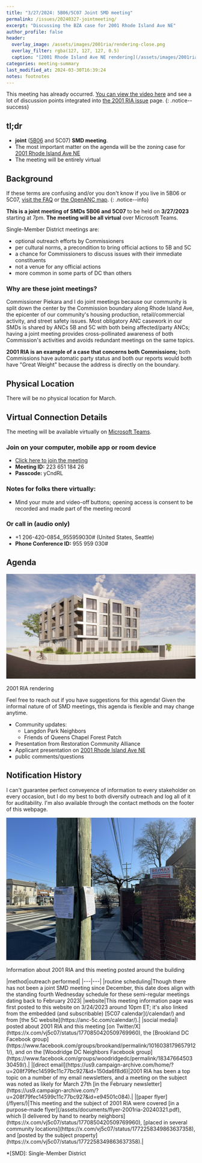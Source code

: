 ```yaml
---
title: "3/27/2024: 5B06/5C07 Joint SMD meeting"
permalink: /issues/20240327-jointmeeting/
excerpt: "Discussing the BZA case for 2001 Rhode Island Ave NE"
author_profile: false
header:
  overlay_image: /assets/images/2001ria/rendering-close.png
  overlay_filter: rgba(127, 127, 127, 0.5)
  caption: "[2001 Rhode Island Ave NE rendering](/assets/images/2001ria/rendering-close.png)"
categories: meeting-summary
last_modified_at: 2024-03-30T16:39:24
notes: footnotes
---
```

This meeting has already occurred. [You can view the video here](https://dcgovict-my.sharepoint.com/:v:/g/personal/5c07_anc_dc_gov2/EfYjW6kyoodKk6ntUMdKZIABM_4Sz7ZTfBq2n4RAnlcAuQ?nav=eyJyZWZlcnJhbEluZm8iOnsicmVmZXJyYWxBcHAiOiJTdHJlYW1XZWJBcHAiLCJyZWZlcnJhbFZpZXciOiJTaGFyZURpYWxvZy1MaW5rIiwicmVmZXJyYWxBcHBQbGF0Zm9ybSI6IldlYiIsInJlZmVycmFsTW9kZSI6InZpZXcifX0%3D&e=qhs7m2) and see a lot of discussion points integrated into [the 2001 RIA issue](/issues/2001ria/) page.
{: .notice--success}

## tl;dr
- **joint** ([5B06](https://anc5b06.com) and 5C07) **SMD meeting**.
- The most important matter on the agenda will be the zoning case for [2001 Rhode Island Ave NE](/issues/2001ria/)
- The meeting will be entirely virtual

## Background
If these terms are confusing and/or you don't know if you live in 5B06 or 5C07, [visit the FAQ](/ancs/) or [the OpenANC map](https://openanc.org).
{: .notice--info}

**This is a joint meeting of SMDs 5B06 and 5C07** to be held on **3/27/2023** starting at 7pm. **The meeting will be all virtual** over Microsoft Teams.

Single-Member District meetings are:
- optional outreach efforts by Commissioners
- per cultural norms, a precondition to bring official actions to 5B and 5C
- a chance for Commissioners to discuss issues with their immediate constituents
- not a venue for any official actions
- more common in some parts of DC than others

### Why are these joint meetings?
Commissioner Piekara and I do joint meetings because our community is split down the center by the Commission boundary along Rhode Island Ave, the epicenter of our community's housing production, retail/commercial activity, and street safety issues. Most obligatory ANC casework in our SMDs is shared by ANCs 5B and 5C with both being affected/party ANCs; having a joint meeting provides cross-pollinated awareness of both Commission's activities and avoids redundant meetings on the same topics.

**2001 RIA is an example of a case that concerns both Commissions;** both Commissions have automatic party status and both our reports would both have "Great Weight" because the address is directly on the boundary.

## Physical Location
There will be no physical location for March.

## Virtual Connection Details
The meeting will be available virtually on [Microsoft Teams](https://www.microsoft.com/en-us/microsoft-teams/download-app).
### Join on your computer, mobile app or room device
- [Click here to join the meeting](https://teams.microsoft.com/l/meetup-join/19%3ameeting_YTJjOWU0ZjktMWU3Mi00YmE2LTkyYjUtYmUzYzJlMWE2NGUy%40thread.v2/0?context=%7b%22Tid%22%3a%228fe449f1-8b94-4fb7-9906-6f939da82d73%22%2c%22Oid%22%3a%22fe41fa96-a564-4c7e-bcd4-e44346276d35%22%7d)
- **Meeting ID:** 223 651 184 26
- **Passcode:** yCndRL

### Notes for folks there virtually:
- Mind your mute and video-off buttons; opening access is consent to be recorded and made part of the meeting record

### Or call in (audio only)
- +1 206-420-0854,,955959030# (United States, Seattle)
- **Phone Conference ID:** 955 959 030#

## Agenda
[![info posted around the intersection](/assets/images/2001ria/rendering-far.png)](/assets/images/2001ria/rendering-far.png)
<p class="caption">2001 RIA rendering</p>

Feel free to reach out if you have suggestions for this agenda! Given the informal nature of of SMD meetings, this agenda is flexible and may change anytime.

- Community updates:
  - Langdon Park Neighbors
  - Friends of Queens Chapel Forest Patch
- Presentation from Restoration Community Alliance
- Applicant presentation on [2001 Rhode Island Ave NE](/issues/2001ria)
- public comments/questions

## Notification History
I can't guarantee perfect conveyence of information to every stakeholder on every occasion, but I do my best to both diversify outreach and log all of it for auditability. I'm also available through the contact methods on the footer of this webpage.

[![info posted around the building](/assets/images/2001ria/posted-flyer.jpg)](/assets/images/2001ria/posted-flyer.jpg)
<p class="caption">Information about 2001 RIA and this meeting posted around the building</p>
<p/>
|method|outreach performed|
|---|---|
|routine scheduling|Though there has not been a joint SMD meeting since December, this date does align with the standing fourth Wednesday schedule for these semi-regular meetings dating back to February 2023|
|website|This meeting information page was first posted to this website on 3/24/2023 around 10pm ET; it's also linked from the embedded (and subscribable) [5C07 calendar](/calendar/) and from [the 5C website](https://anc-5c.com/calendar/).|
|social media|I posted about 2001 RIA and this meeting [on Twitter/X](https://x.com/vj5c07/status/1770850420509769960), the [Brookland DC Facebook group](https://www.facebook.com/groups/brookand/permalink/10160381796579121/), and on the [Woodridge DC Neighbors Facebook group](https://www.facebook.com/groups/woodridgedc/permalink/1834766450330459/).|
|[direct email](https://us9.campaign-archive.com/home/?u=208f79fec14599c11c77bc927&id=150da6f8d6)|2001 RIA has been a top topic on a number of my email newsletters, and a meeting on the subject was noted as likely for March 27th [in the February newsletter](https://us9.campaign-archive.com/?u=208f79fec14599c11c77bc927&id=e94501c084).|
|[paper flyer](/flyers/)|This meeting and the subject of 2001 RIA were covered [in a purpose-made flyer](/assets/documents/flyer-2001ria-20240321.pdf), which [I delivered by hand to nearby neighbors](https://x.com/vj5c07/status/1770850420509769960), [placed in several community locations](https://x.com/vj5c07/status/1772258349863637358), and [posted by the subject property](https://x.com/vj5c07/status/1772258349863637358).|

*[SMD]: Single-Member District